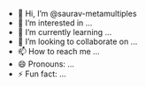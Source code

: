 - 👋 Hi, I’m @saurav-metamultiples
- 👀 I’m interested in ...
- 🌱 I’m currently learning ...
- 💞️ I’m looking to collaborate on ...
- 📫 How to reach me ...
- 😄 Pronouns: ...
- ⚡ Fun fact: ...

<!---
saurav-metamultiples/saurav-metamultiples is a ✨ special ✨ repository because its `README.md` (this file) appears on your GitHub profile.
You can click the Preview link to take a look at your changes.
--->
